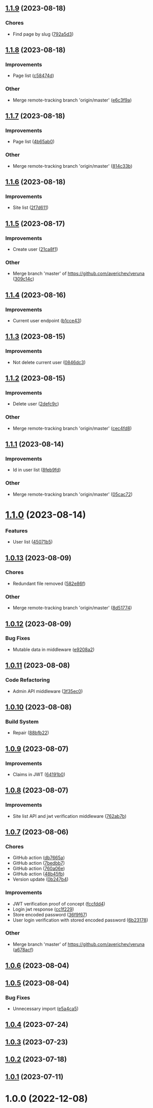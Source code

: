 ## [1.1.9](https://github.com/averichev/veruna/compare/v1.1.8...v1.1.9) (2023-08-18)

### Chores

- Find page by slug ([792a5d3](https://github.com/averichev/veruna/commit/792a5d38f06533d27a86dea2a3677efc78dc724f))

## [1.1.8](https://github.com/averichev/veruna/compare/v1.1.7...v1.1.8) (2023-08-18)

### Improvements

- Page list ([c58474d](https://github.com/averichev/veruna/commit/c58474df497c4d6ce343f497694973b1aaef34dc))

### Other

- Merge remote-tracking branch 'origin/master' ([e6c3f9a](https://github.com/averichev/veruna/commit/e6c3f9acaf5e8d72e2a3e46b7679d2ed5b001c60))

## [1.1.7](https://github.com/averichev/veruna/compare/v1.1.6...v1.1.7) (2023-08-18)

### Improvements

- Page list ([4b65ab0](https://github.com/averichev/veruna/commit/4b65ab0bc57db09c17a1386bdb9bf19f80e34481))

### Other

- Merge remote-tracking branch 'origin/master' ([814c33b](https://github.com/averichev/veruna/commit/814c33b2af139f94937a863ad38cac10073e9e2c))

## [1.1.6](https://github.com/averichev/veruna/compare/v1.1.5...v1.1.6) (2023-08-18)

### Improvements

- Site list ([2f7d611](https://github.com/averichev/veruna/commit/2f7d61198e8ae7567e7ab81041348741156495b3))

## [1.1.5](https://github.com/averichev/veruna/compare/v1.1.4...v1.1.5) (2023-08-17)

### Improvements

- Create user ([21ca8f1](https://github.com/averichev/veruna/commit/21ca8f1d6e3de33c7ecc6d0ad30e57d9e1269326))

### Other

- Merge branch 'master' of https://github.com/averichev/veruna ([309c14c](https://github.com/averichev/veruna/commit/309c14c1bd6465b57e0c267713097a88b5c29120))

## [1.1.4](https://github.com/averichev/veruna/compare/v1.1.3...v1.1.4) (2023-08-16)

### Improvements

- Current user endpoint ([b1cce43](https://github.com/averichev/veruna/commit/b1cce435a1dab94b186d9087bf76340318baa3c6))

## [1.1.3](https://github.com/averichev/veruna/compare/v1.1.2...v1.1.3) (2023-08-15)

### Improvements

- Not delete current user ([0846dc3](https://github.com/averichev/veruna/commit/0846dc3f53860b07c69ce48a2ffd95ba78627d52))

## [1.1.2](https://github.com/averichev/veruna/compare/v1.1.1...v1.1.2) (2023-08-15)

### Improvements

- Delete user ([2defc9c](https://github.com/averichev/veruna/commit/2defc9c9c32fe326cf7d799c7c9e9d184fa20804))

### Other

- Merge remote-tracking branch 'origin/master' ([cec4fd8](https://github.com/averichev/veruna/commit/cec4fd88c3d5f285e2a9e3971a6f110914b06e28))

## [1.1.1](https://github.com/averichev/veruna/compare/v1.1.0...v1.1.1) (2023-08-14)

### Improvements

- Id in user list ([8feb9fd](https://github.com/averichev/veruna/commit/8feb9fd2e52c0e06edc276d6940121bfd94d6836))

### Other

- Merge remote-tracking branch 'origin/master' ([05cac72](https://github.com/averichev/veruna/commit/05cac72ff94a40cd9a5c98bf2695ce0a719092bd))

# [1.1.0](https://github.com/averichev/veruna/compare/v1.0.13...v1.1.0) (2023-08-14)

### Features

- User list ([45071b5](https://github.com/averichev/veruna/commit/45071b5ef7bd6e182eafbdad77be831acdb234ec))

## [1.0.13](https://github.com/averichev/veruna/compare/v1.0.12...v1.0.13) (2023-08-09)

### Chores

- Redundant file removed ([582e86f](https://github.com/averichev/veruna/commit/582e86f4f0de992c10f1a23fe7cdac878c8d62fb))

### Other

- Merge remote-tracking branch 'origin/master' ([8d51774](https://github.com/averichev/veruna/commit/8d51774f7c721fff75757130eca84bf0a15fe0dd))

## [1.0.12](https://github.com/averichev/veruna/compare/v1.0.11...v1.0.12) (2023-08-09)

### Bug Fixes

- Mutable data in middleware ([e9208a2](https://github.com/averichev/veruna/commit/e9208a22da5721bbf8e2c4df5d70970ffa8451a4))

## [1.0.11](https://github.com/averichev/veruna/compare/v1.0.10...v1.0.11) (2023-08-08)

### Code Refactoring

- Admin API middleware ([3f35ec0](https://github.com/averichev/veruna/commit/3f35ec002ff17413617ef47fbfdccd0387b45a35))

## [1.0.10](https://github.com/averichev/veruna/compare/v1.0.9...v1.0.10) (2023-08-08)

### Build System

- Repair ([88bfb22](https://github.com/averichev/veruna/commit/88bfb220cb68882c8863624c9f7f1241bac3f22f))

## [1.0.9](https://github.com/averichev/veruna/compare/v1.0.8...v1.0.9) (2023-08-07)

### Improvements

- Claims in JWT ([64191b0](https://github.com/averichev/veruna/commit/64191b0ad56bce016795ebad0df63d07b4d17514))

## [1.0.8](https://github.com/averichev/veruna/compare/v1.0.7...v1.0.8) (2023-08-07)

### Improvements

- Site list API and jwt verification middleware ([762ab7b](https://github.com/averichev/veruna/commit/762ab7b0f4a55e19fc1be6a91eaaeae094a0798f))

## [1.0.7](https://github.com/averichev/veruna/compare/v1.0.6...v1.0.7) (2023-08-06)

### Chores

- GitHub action ([db7665a](https://github.com/averichev/veruna/commit/db7665ac42f4bc08955e873dd7139ab34031a36f))
- GitHub action ([7bedbb7](https://github.com/averichev/veruna/commit/7bedbb7539d222a9a5c9a7e7213e57fabe96cc1a))
- GitHub action ([760a06e](https://github.com/averichev/veruna/commit/760a06e6799d684534cd03d208e20752928a7d50))
- GitHub action ([48b45fb](https://github.com/averichev/veruna/commit/48b45fb3b03cc695a0ba92b0d0f999e390b10b4f))
- Version update ([0b247b4](https://github.com/averichev/veruna/commit/0b247b40514fc4a2da8d9c3bfd0e63c23758802b))

### Improvements

- JWT verification proof of concept ([fccfdd4](https://github.com/averichev/veruna/commit/fccfdd40d406b23f8cafc3a17c83bec800169cea))
- Login jwt response ([cc1f229](https://github.com/averichev/veruna/commit/cc1f229f31072dfeea5379a5cdfb4c9876cc1376))
- Store encoded password ([36f9f67](https://github.com/averichev/veruna/commit/36f9f6703bd0cdfacca9fd8918783146f823bf9c))
- User login verification with stored encoded password ([6b23178](https://github.com/averichev/veruna/commit/6b2317872d8090c6afa634fc84d88daa367ef3ad))

### Other

- Merge branch 'master' of https://github.com/averichev/veruna ([a678acf](https://github.com/averichev/veruna/commit/a678acf7627c3f083573573559f22a34b158f0af))

## [1.0.6](https://github.com/averichev/veruna/compare/v1.0.5...v1.0.6) (2023-08-04)

## [1.0.5](https://github.com/averichev/veruna/compare/v1.0.4...v1.0.5) (2023-08-04)

### Bug Fixes

- Unnecessary import ([e5a4ca5](https://github.com/averichev/veruna/commit/e5a4ca5ad5c5edb6f1f3d9e1a70577321ca26b37))

## [1.0.4](https://github.com/averichev/veruna/compare/v1.0.3...v1.0.4) (2023-07-24)

## [1.0.3](https://github.com/averichev/veruna/compare/v1.0.2...v1.0.3) (2023-07-23)

## [1.0.2](https://github.com/averichev/veruna/compare/v1.0.1...v1.0.2) (2023-07-18)

## [1.0.1](https://github.com/averichev/veruna/compare/v1.0.0...v1.0.1) (2023-07-11)

# 1.0.0 (2022-12-08)

